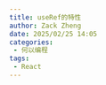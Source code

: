 ```yaml
---
title: useRef的特性
author: Zack Zheng
date: 2025/02/25 14:05
categories:
 - 何以编程
tags:
 - React
---
```



<Suspense>
  <my-codes repo="o-bricks" path="demoCodes/react-study/react-demo/src/useRefDemo.jsx" lang="js" lazy />
</Suspense>

